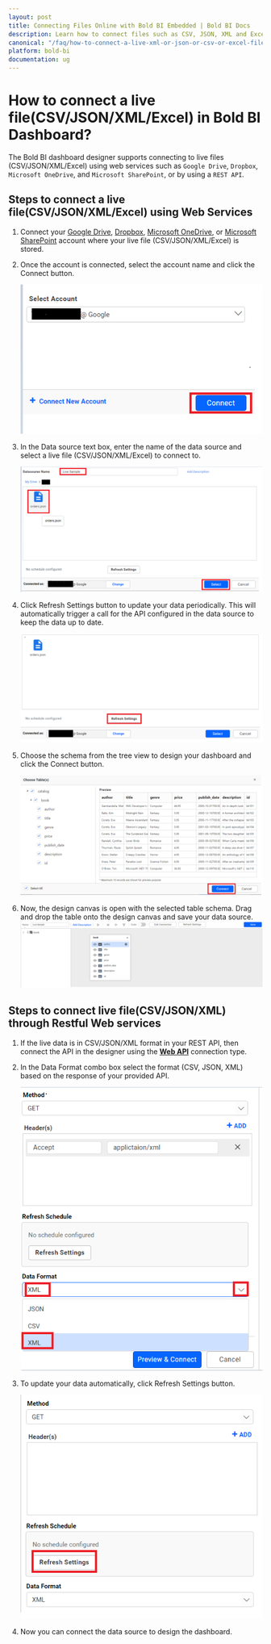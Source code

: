 ```yaml
---
layout: post
title: Connecting Files Online with Bold BI Embedded | Bold BI Docs
description: Learn how to connect files such as CSV, JSON, XML and Excel available online with Bold BI Embedded dashboard.
canonical: "/faq/how-to-connect-a-live-xml-or-json-or-csv-or-excel-file-in-bold-bi-dashboard/"
platform: bold-bi
documentation: ug
---
```


# How to connect a live file(CSV/JSON/XML/Excel) in Bold BI Dashboard?

The Bold BI dashboard designer supports connecting to live files (CSV/JSON/XML/Excel) using web services such as `Google Drive`, `Dropbox`, `Microsoft OneDrive`, and `Microsoft SharePoint`, or by using a `REST API`.

## Steps to connect a live file(CSV/JSON/XML/Excel) using Web Services 

1. Connect your [Google Drive](/working-with-data-sources/data-connectors/google-drive/), [Dropbox](/working-with-data-sources/data-connectors/dropbox/), [Microsoft OneDrive](/working-with-data-sources/data-connectors/ms-one-drive/), or [Microsoft SharePoint](/working-with-data-sources/data-connectors/ms-sharepoint/) account where your live file (CSV/JSON/XML/Excel) is stored.

2. Once the account is connected, select the account name and click the Connect button.

   ![select-account](/static/assets/faq/images/select-account.png)
    
3. In the Data source text box, enter the name of the data source and select a live file (CSV/JSON/XML/Excel) to connect to.

   ![select-file](/static/assets/faq/images/select-file.png)

4. Click Refresh Settings button to update your data periodically. This will automatically trigger a call for the API configured in the data source to keep the data up to date.

   ![select-refresh](/static/assets/faq/images/select-refresh.png)


5. Choose the schema from the tree view to design your dashboard and click the Connect button. 

   ![select-schema](/static/assets/faq/images/select-schema.png)

6. Now, the design canvas is open with the selected table schema. Drag and drop the table onto the design canvas and save your data source.
    ![design-canvas](/static/assets/faq/images/design-canvas.png)

## Steps to connect live file(CSV/JSON/XML) through Restful Web services 

1. If the live data is in CSV/JSON/XML format in your REST API, then connect the API in the designer using the [**Web API**](/working-with-data-sources/data-connectors/web/) connection type.

2. In the Data Format combo box select the format (CSV, JSON, XML) based on the response of your provided API.
   
    ![select-format](/static/assets/faq/images/select-format.png)

3. To update your data automatically, click Refresh Settings button.

    ![web-refresh](/static/assets/faq/images/web-refresh.png)

4.  Now you can connect the data source to design the dashboard.
